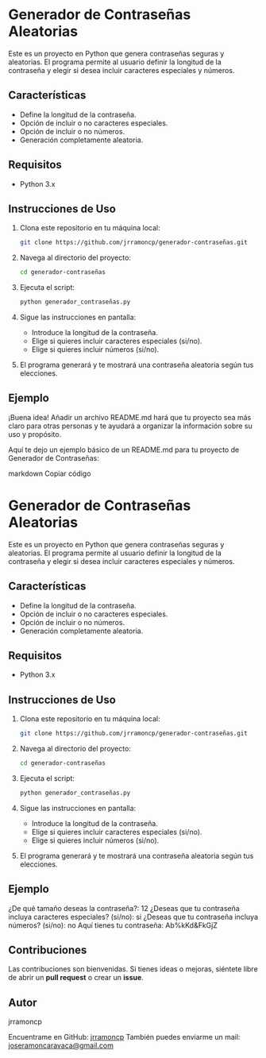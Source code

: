 # Generador de Contraseñas Aleatorias

Este es un proyecto en Python que genera contraseñas seguras y aleatorias. El programa permite al usuario definir la longitud de la contraseña y elegir si desea incluir caracteres especiales y números.

## Características

- Define la longitud de la contraseña.
- Opción de incluir o no caracteres especiales.
- Opción de incluir o no números.
- Generación completamente aleatoria.

## Requisitos

- Python 3.x

## Instrucciones de Uso

1. Clona este repositorio en tu máquina local:
    ```bash
    git clone https://github.com/jrramoncp/generador-contraseñas.git
    ```

2. Navega al directorio del proyecto:
    ```bash
    cd generador-contraseñas
    ```

3. Ejecuta el script:
    ```bash
    python generador_contraseñas.py
    ```

4. Sigue las instrucciones en pantalla:
    - Introduce la longitud de la contraseña.
    - Elige si quieres incluir caracteres especiales (si/no).
    - Elige si quieres incluir números (si/no).

5. El programa generará y te mostrará una contraseña aleatoria según tus elecciones.

## Ejemplo


¡Buena idea! Añadir un archivo README.md hará que tu proyecto sea más claro para otras personas y te ayudará a organizar la información sobre su uso y propósito.

Aquí te dejo un ejemplo básico de un README.md para tu proyecto de Generador de Contraseñas:

markdown
Copiar código
# Generador de Contraseñas Aleatorias

Este es un proyecto en Python que genera contraseñas seguras y aleatorias. El programa permite al usuario definir la longitud de la contraseña y elegir si desea incluir caracteres especiales y números.

## Características

- Define la longitud de la contraseña.
- Opción de incluir o no caracteres especiales.
- Opción de incluir o no números.
- Generación completamente aleatoria.

## Requisitos

- Python 3.x

## Instrucciones de Uso

1. Clona este repositorio en tu máquina local:
    ```bash
    git clone https://github.com/jrramoncp/generador-contraseñas.git
    ```

2. Navega al directorio del proyecto:
    ```bash
    cd generador-contraseñas
    ```

3. Ejecuta el script:
    ```bash
    python generador_contraseñas.py
    ```

4. Sigue las instrucciones en pantalla:
    - Introduce la longitud de la contraseña.
    - Elige si quieres incluir caracteres especiales (si/no).
    - Elige si quieres incluir números (si/no).

5. El programa generará y te mostrará una contraseña aleatoria según tus elecciones.

## Ejemplo

¿De qué tamaño deseas la contraseña?: 12 
¿Deseas que tu contraseña incluya caracteres especiales? (si/no): si 
¿Deseas que tu contraseña incluya números? (si/no): no 
Aquí tienes tu contraseña: Ab%kKd&FkGjZ

## Contribuciones

Las contribuciones son bienvenidas. Si tienes ideas o mejoras, siéntete libre de abrir un **pull request** o crear un **issue**.

## Autor

jrramoncp

Encuentrame en GitHub: [jrramoncp](https://github.com/jrramoncp)
También puedes enviarme un mail: joseramoncaravaca@gmail.com